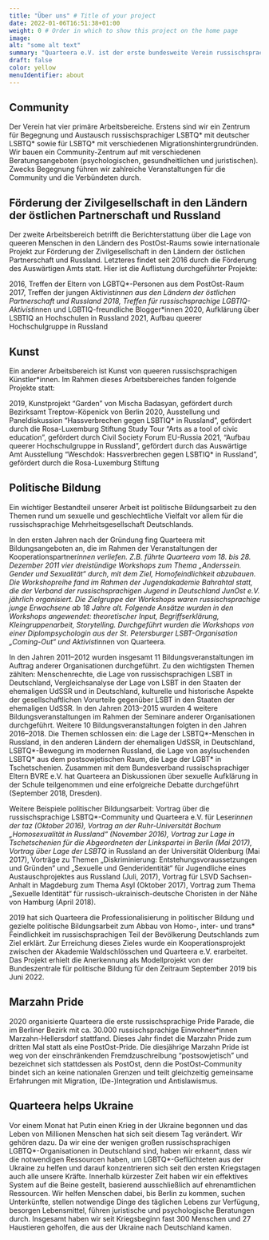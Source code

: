 ```yaml
---
title: "Über uns" # Title of your project
date: 2022-01-06T16:51:38+01:00
weight: 0 # Order in which to show this project on the home page
image:
alt: "some alt text"
summary: "Quarteera e.V. ist der erste bundesweite Verein russischsprachiger LSBTQ* Migrant*innen, der sich seit 2011 für die Sichtbarkeit der russischsprachigen LSBTQ* in Deutschland und insbesondere unter der russischsprachigen Bevölkerung sowie für die Sensibilisierung zu LSBTQ* unter russischsprachigen Mitmenschen einsetzt. Quarteera e.V. sieht seine Aufgabe darin, der mehrfachen Diskriminierung von russischsprachigen LSBTQ* (aufgrund ihrer Herkunft und Sexualität) entgegenzuwirken."
draft: false
color: yellow
menuIdentifier: about
---
```


## Community

Der Verein hat vier primäre Arbeitsbereiche. Erstens sind wir ein Zentrum für Begegnung und Austausch russischsprachiger LSBTQ* mit deutscher LSBTQ* sowie für LSBTQ* mit verschiedenen Migrationshintergrundründen. Wir bauen ein Community-Zentrum auf mit verschiedenen Beratungsangeboten (psychologischen, gesundheitlichen und juristischen). Zwecks Begegnung führen wir zahlreiche Veranstaltungen für die Community und die Verbündeten durch. 

## Förderung der Zivilgesellschaft in den Ländern der östlichen Partnerschaft und Russland

Der zweite Arbeitsbereich betrifft die Berichterstattung über die Lage von queeren Menschen in den Ländern des PostOst-Raums sowie internationale Projekt zur Förderung der Zivilgesellschaft in den Ländern der östlichen Partnerschaft und Russland. Letzteres findet seit 2016 durch die Förderung des Auswärtigen Amts statt. Hier ist die Auflistung durchgeführter Projekte:

2016, Treffen der Eltern von LGBTQ*-Personen aus dem PostOst-Raum
2017, Treffen der jungen Aktivist*innen aus den Ländern der östlichen Partnerschaft und Russland
2018, Treffen für russischsprachige LGBTIQ-Aktivist*innen und LGBTIQ-freundliche Blogger*innen
2020, Aufklärung über LSBTIQ an Hochschulen in Russland
2021, Aufbau queerer Hochschulgruppe in Russland

## Kunst

Ein anderer Arbeitsbereich ist Kunst von queeren russischsprachigen Künstler*innen. Im Rahmen dieses Arbeitsbereiches fanden folgende Projekte statt:

2019, Kunstprojekt “Garden” von Mischa Badasyan, gefördert durch Bezirksamt Treptow-Köpenick von Berlin
2020, Ausstellung und Paneldiskussion “Hassverbrechen gegen LSBTIQ* in Russland”, gefördert durch die Rosa-Luxemburg Stiftung
Study Tour “Arts as a tool of civic education”, gefördert durch Civil Society Forum EU-Russia
2021, “Aufbau queerer Hochschulgruppe in Russland”, gefördert durch das Auswärtige Amt
Ausstellung “Weschdok: Hassverbrechen gegen LSBTIQ* in Russland”, gefördert durch die Rosa-Luxemburg Stiftung

## Politische Bildung

Ein wichtiger Bestandteil unserer Arbeit ist politische Bildungsarbeit zu den Themen rund um sexuelle und geschlechtliche Vielfalt vor allem für die russischsprachige Mehrheitsgesellschaft Deutschlands.

In den ersten Jahren nach der Gründung fing Quarteera mit Bildungsangeboten an, die im Rahmen der Veranstaltungen der Kooperationspartner*innen verliefen. Z.B. führte Quarteera vom 18. bis 28. Dezember 2011 vier dreistündige Workshops zum Thema „Anderssein. Gender und Sexualität“ durch, mit dem Ziel, Homofeindlichkeit abzubauen. Die Workshopreihe fand im Rahmen der Jugendakademie Bahrahtal statt, die der Verband der russischsprachigen Jugend in Deutschland JunOst e.V. jährlich organisiert. Die Zielgruppe der Workshops waren russischsprachige junge Erwachsene ab 18 Jahre alt. Folgende Ansätze wurden in den Workshops angewendet: theoretischer Input, Begriffserklärung, Kleingruppenarbeit, Storytelling. Durchgeführt wurden die Workshops von einer Diplompsychologin aus der St. Petersburger LSBT-Organisation „Coming-Out“ und Aktivist*innen von Quarteera. 

In den Jahren 2011–2012 wurden insgesamt 11 Bildungsveranstaltungen im Auftrag anderer Organisationen durchgeführt. Zu den wichtigsten Themen zählten: Menschenrechte, die Lage von russischsprachigen LSBT in Deutschland, Vergleichsanalyse der Lage von LSBT in den Staaten der ehemaligen UdSSR und in Deutschland, kulturelle und historische Aspekte der gesellschaftlichen Vorurteile gegenüber LSBT in den Staaten der ehemaligen UdSSR. In den Jahren 2013–2015 wurden 4 weitere Bildungsveranstaltungen im Rahmen der Seminare anderer Organisationen durchgeführt. Weitere 10 Bildungsveranstaltungen folgten in den Jahren 2016–2018. Die Themen schlossen ein: die Lage der LSBTQ*-Menschen in Russland, in den anderen Ländern der ehemaligen UdSSR, in Deutschland, LSBTQ*-Bewegung im modernen Russland,  die Lage von asylsuchenden LSBTQ* aus dem postsowjetischen Raum, die Lage der LGBT* in Tschetschenien. Zusammen mit dem Bundesverband russischsprachiger Eltern BVRE e.V. hat Quarteera an Diskussionen über sexuelle Aufklärung in der Schule teilgenommen und eine erfolgreiche Debatte durchgeführt (September 2018, Dresden).

Weitere Beispiele politischer Bildungsarbeit: Vortrag über die russischsprachige LSBTQ*-Community und Quarteera e.V. für Leser*innen der taz (Oktober 2016), Vortrag an der Ruhr-Universität Bochum „Homosexualität in Russland“  (November 2016), Vortrag zur Lage in Tschetschenien für die Abgeordneten der Linkspartei in Berlin (Mai 2017), Vortrag über Lage der LSBTQ* in Russland an der Universität Oldenburg (Mai 2017), Vorträge zu Themen „Diskriminierung: Entstehungsvoraussetzungen und Gründen“ und „Sexuelle und Genderidentität“ für Jugendliche eines Austauschprojektes aus Russland (Juli, 2017), Vortrag für LSVD Sachsen-Anhalt in Magdeburg zum Thema Asyl  (Oktober 2017), Vortrag zum Thema „Sexuelle Identität“ für russisch-ukrainisch-deutsche Choristen in der Nähe von Hamburg (April 2018).

2019 hat sich Quarteera die Professionalisierung in politischer Bildung und gezielte politische Bildungsarbeit zum Abbau von Homo-, inter- und trans* Feindlichkeit im russischsprachigen Teil der Bevölkerung Deutschlands zum Ziel erklärt. Zur Erreichung dieses Zieles wurde ein Kooperationsprojekt zwischen der Akademie Waldschlösschen und Quarteera e.V. erarbeitet. Das Projekt erhielt die Anerkennung als Modellprojekt von der Bundeszentrale für politische Bildung für den Zeitraum September 2019 bis Juni 2022. 

## Marzahn Pride

2020 organisierte Quarteera die erste russischsprachige Pride Parade, die im Berliner Bezirk mit ca. 30.000 russischsprachige Einwohner*innen Marzahn-Hellersdorf stattfand. Dieses Jahr findet die Marzahn Pride zum dritten Mal statt als eine PostOst-Pride. Die diesjährige Marzahn Pride ist weg von der einschränkenden Fremdzuschreibung “postsowjetisch” und bezeichnet sich stattdessen als PostOst, denn die  PostOst-Community bindet sich an keine nationalen Grenzen und teilt gleichzeitig gemeinsame Erfahrungen mit Migration, (De-)Integration und Antislawismus.

## Quarteera helps Ukraine

Vor einem Monat hat Putin einen Krieg in der Ukraine begonnen und das Leben von Millionen Menschen hat sich seit diesem Tag verändert. Wir gehören dazu. Da wir eine der wenigen großen russischsprachigen LGBTQ*-Organisationen in Deutschland sind, haben wir erkannt, dass wir die notwendigen Ressourcen haben, um LGBTQ*-Geflüchteten aus der Ukraine zu helfen und darauf konzentrieren sich seit den ersten Kriegstagen auch alle unsere Kräfte. Innerhalb kürzester Zeit haben wir ein effektives System auf die Beine gestellt, basierend ausschließlich auf ehrenamtlichen Ressourcen. Wir helfen Menschen dabei, bis Berlin zu kommen, suchen Unterkünfte, stellen notwendige Dinge des täglichen Lebens zur Verfügung, besorgen Lebensmittel, führen juristische und psychologische Beratungen durch. Insgesamt haben wir seit Kriegsbeginn fast 300 Menschen und 27 Haustieren geholfen, die aus der Ukraine nach Deutschland kamen.
